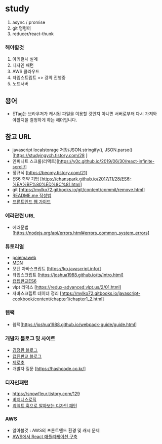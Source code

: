 # study
1. async / promise
2. git 명령어
3. reducer/react-thunk

### 해야할것
1. 아키컬처 설계
2. 디자인 패턴
3. AWS 클라우드
4. 타입스트립트 => 강의 진행중
5. 노드서버


## 용어
- ETag는 브라우저가 캐시된 파일을 이용할 것인지 아니면 서버로부터 다시 가져와야할지을 결정하게 하는 헤더입니다. 
## 참고 URL
- javascript localstorage 저장/JSON.stringify(), JSON.parse()[https://studyingych.tistory.com/28 ]
- 인피니트 스크롤(리액트)[https://y0c.github.io/2019/06/30/react-infinite-scroll/]
- 정규식 [https://beomy.tistory.com/21]
- ES6 축약 기법 [https://chanspark.github.io/2017/11/28/ES6-%EA%BF%80%ED%8C%81.html]
- git [https://mylko72.gitbooks.io/git/content/commit/remove.html]
- [README.me 작성법](https://tinydew4.gitbooks.io/gitbook/content/ko/syntax/markdown.html#headings)
- [프론트엔드 웹 가이드](https://medium.com/@mr.november11/react-%EB%B2%88%EC%97%AD-2020%EB%85%84-%EB%A6%AC%EC%95%A1%ED%8A%B8-%EA%B0%9C%EB%B0%9C%EC%9E%90-%EB%A1%9C%EB%93%9C%EB%A7%B5-%EB%AA%A8%EB%8D%98-%ED%94%84%EB%9F%B0%ED%8A%B8%EC%97%94%EB%93%9C-%EC%9B%B9-%EA%B0%9C%EB%B0%9C%EC%9E%90%EA%B0%80-%EB%90%98%EA%B8%B0-%EC%9C%84%ED%95%9C-%EA%B0%80%EC%9D%B4%EB%93%9C-bedd9a0fed2f)

### 에러관련 URL
- 에러문법 [https://nodejs.org/api/errors.html#errors_common_system_errors]

### 튜토리얼
- [poiemaweb](https://poiemaweb.com/)
- [MDN](https://developer.mozilla.org/ko/docs/Web/Tutorials)
- 모던 자바스크립트 [https://ko.javascript.info/]
- 타입스크립트 [https://joshua1988.github.io/ts/intro.html]
- [캡팁판교ES6](https://joshua1988.github.io/es6-online-book/template-literal.html#%EC%97%AC%EB%9F%AC-%EC%A4%84%EC%97%90-%EA%B1%B8%EC%B3%90-%EB%AC%B8%EC%9E%90%EC%97%B4-%EC%84%A0%EC%96%B8%ED%95%98%EA%B8%B0)
- vlpt 리덕스 [https://redux-advanced.vlpt.us/2/01.html]
- 자바스크립트 데이터 정리 [https://mylko72.gitbooks.io/javascript-cookbook/content/chapter1/chapter1_2.html]
### 웹팩
- 웹팩[https://joshua1988.github.io/webpack-guide/guide.html]

### 개발자 블로그 및 사이트
- [김정환 블로그](https://jeonghwan-kim.github.io/series/2019/12/09/frontend-dev-env-npm.html)
- [캡틴판교 블로그](https://joshua1988.github.io/)
- [제로초](https://www.zerocho.com/)
- 개발자 질문 [https://hashcode.co.kr/]

### 디자인패턴
- https://snowfleur.tistory.com/129
- [비지니스로직](https://mommoo.tistory.com/67)
- [리액트 훅으로 알아보는 디자인 패턴](https://delivan.dev/react/programming-patterns-with-react-hooks-kr/)

### AWS
- 알아볼것 :  AWS의 프론트엔드 환경 및 캐시 문제
- [AWS에서 React 애플리케이션 구축](https://aws.amazon.com/ko/getting-started/hands-on/build-react-app-amplify-graphql/?e=gs2020&p=frontend)
